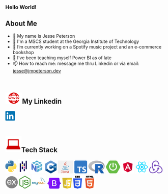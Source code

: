 ### Hello World!
## About Me 
- 👋 My name is Jesse Peterson
- 🏫 I'm a MSCS student at the Georgia Institute of Technology
- 🔭 I’m currently working on a Spotify music project and an e-commerce bookshop
- 🌱 I’ve been teaching myself Power BI as of late
- 📫 How to reach me: message me thru Linkedin or via email: jesse@jmpeterson.dev


<br>
<h2><img src="languages/www.png" height="35px">My Linkedin</h2>

<a href="https://www.linkedin.com/in/jesse-peterson-959b2b224"><img src="languages/linkedin.png" height="30px"></a>
<br><br>

<h2><img src="languages/laptop.png" height="50px">Tech Stack</h2>


  
 <div> 
    <img src="languages/python.png" height="40px">
    <img src="languages/pandas3.png" height="44px">
    <img src="languages/numpy.svg" height="44px">
    <img src="languages/c++.png" height="40px">
    <img src="languages/java.png" height="40px">
    <img src="languages/typescript.png" height="40px">
    <img src="languages/R.png" height="40px">
    <img src="languages/springboot.png" height="40px">
    <img src="languages/angular.png" height="40px">
    <img src="languages/react.png" height="40px">
    <img src="languages/redux.svg" height="40px">
    <img src="languages/express.png" height="40px">
    <img src="languages/nodejs.png" height="40px">
    <img src="languages/mysqllogo.png" height="45px">
    <img src="languages/bootstrap.png" height="34px">
    <img src="languages/js.png" height="34px">
    <img src="languages/css2.png" height="40px" >
    <img src="languages/html.png" height="40px">            
</div>
            
